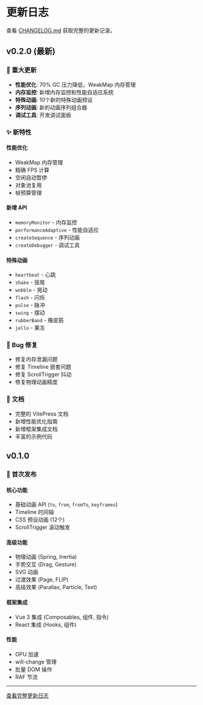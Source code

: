 # 更新日志

查看 [CHANGELOG.md](../CHANGELOG.md) 获取完整的更新记录。

## v0.2.0 (最新)

### 🎉 重大更新

- **性能优化**: 70% GC 压力降低，WeakMap 内存管理
- **内存监控**: 新增内存监控和性能自适应系统
- **特殊动画**: 10个新的特殊动画预设
- **序列动画**: 新的动画序列组合器
- **调试工具**: 开发调试面板

### ✨ 新特性

#### 性能优化
- WeakMap 内存管理
- 精确 FPS 计算
- 空闲自动暂停
- 对象池复用
- 帧预算管理

#### 新增 API
- `memoryMonitor` - 内存监控
- `performanceAdaptive` - 性能自适应
- `createSequence` - 序列动画
- `createDebugger` - 调试工具

#### 特殊动画
- `heartbeat` - 心跳
- `shake` - 摇晃
- `wobble` - 晃动
- `flash` - 闪烁
- `pulse` - 脉冲
- `swing` - 摆动
- `rubberBand` - 橡皮筋
- `jello` - 果冻

### 🐛 Bug 修复

- 修复内存泄漏问题
- 修复 Timeline 嵌套问题
- 修复 ScrollTrigger 抖动
- 修复物理动画精度

### 📝 文档

- 完整的 VitePress 文档
- 新增性能优化指南
- 新增框架集成文档
- 丰富的示例代码

## v0.1.0

### 🎉 首次发布

#### 核心功能
- 基础动画 API (`to`, `from`, `fromTo`, `keyframes`)
- Timeline 时间轴
- CSS 预设动画 (12个)
- ScrollTrigger 滚动触发

#### 高级功能
- 物理动画 (Spring, Inertia)
- 手势交互 (Drag, Gesture)
- SVG 动画
- 过渡效果 (Page, FLIP)
- 高级效果 (Parallax, Particle, Text)

#### 框架集成
- Vue 3 集成 (Composables, 组件, 指令)
- React 集成 (Hooks, 组件)

#### 性能
- GPU 加速
- will-change 管理
- 批量 DOM 操作
- RAF 节流

---

[查看完整更新日志](../CHANGELOG.md)

